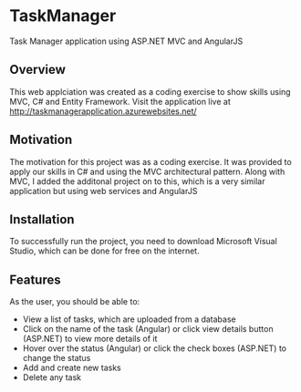 # TaskManager
Task Manager application using ASP.NET MVC and AngularJS

## Overview

This web applciation was created as a coding exercise to show skills using MVC, C# and Entity Framework.
Visit the application live at http://taskmanagerapplication.azurewebsites.net/

## Motivation

The motivation for this project was as a coding exercise. It was provided to apply our skills in C# and using the MVC architectural pattern.
Along with MVC, I added the additonal project on to this, which is a very similar application but using web services and AngularJS

## Installation

To successfully run the project, you need to download Microsoft Visual Studio, which can be done for free on the internet.

## Features

As the user, you should be able to:

- View a list of tasks, which are uploaded from a database
- Click on the name of the task (Angular) or click view details button (ASP.NET) to view more details of it
- Hover over the status (Angular) or click the check boxes (ASP.NET) to change the status
- Add and create new tasks
- Delete any task
